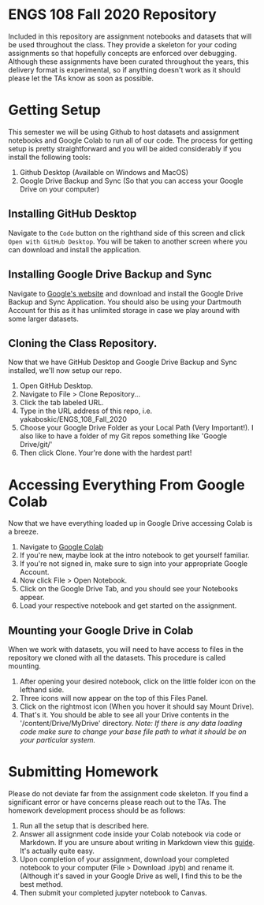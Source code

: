 # ENGS 108 Fall 2020 Repository
Included in this repository are assignment notebooks and datasets that will be used throughout the class. They provide a skeleton for your coding assignments so that hopefully concepts are enforced over debugging. Although these assignments have been curated throughout the years, this delivery format is experimental, so if anything doesn't work as it should please let the TAs know as soon as possible. 

# Getting Setup

This semester we will be using Github to host datasets and assignment notebooks and Google Colab to run all of our code. The process for getting setup is pretty straightforward and you will be aided considerably if you install the following tools:
1. Github Desktop (Available on Windows and MacOS)
1. Google Drive Backup and Sync (So that you can access your Google Drive on your computer)

## Installing GitHub Desktop
Navigate to the `Code` button on the righthand side of this screen and click `Open with GitHub Desktop`. You will be taken to another screen where you can download and install the application.

## Installing Google Drive Backup and Sync
Navigate to [Google's website](https://www.google.com/drive/download/) and download and install the Google Drive Backup and Sync Application. You should also be using your Dartmouth Account for this as it has unlimited storage in case we play around with some larger datasets.

## Cloning the Class Repository. 
Now that we have GitHub Desktop and Google Drive Backup and Sync installed, we'll now setup our repo.
1. Open GitHub Desktop.
1. Navigate to File > Clone Repository...
1. Click the tab labeled URL.
1. Type in the URL address of this repo, i.e. yakaboskic/ENGS_108_Fall_2020
1. Choose your Google Drive Folder as your Local Path (Very Important!). I also like to have a folder of my Git repos something like 'Google Drive/git/'
1. Then click Clone. Your're done with the hardest part!

# Accessing Everything From Google Colab
Now that we have everything loaded up in Google Drive accessing Colab is a breeze.
1. Navigate to [Google Colab](https://colab.research.google.com/notebooks/intro.ipynb)
1. If you're new, maybe look at the intro notebook to get yourself familiar.
1. If you're not signed in, make sure to sign into your appropriate Google Account.
1. Now click File > Open Notebook. 
1. Click on the Google Drive Tab, and you should see your Notebooks appear. 
1. Load your respective notebook and get started on the assignment.

## Mounting your Google Drive in Colab
When we work with datasets, you will need to have access to files in the repository we cloned with all the datasets. This procedure is called mounting. 
1. After opening your desired notebook, click on the little folder icon on the lefthand side.
1. Three icons will now appear on the top of this Files Panel.
1. Click on the rightmost icon (When you hover it should say Mount Drive).
1. That's it. You should be able to see all your Drive contents in the '/content/Drive/MyDrive' directory. 
*Note: If there is any data loading code make sure to change your base file path to what it should be on your particular system.*

# Submitting Homework
Please do not deviate far from the assignment code skeleton. If you find a significant error or have concerns please reach out to the TAs.
The homework development process should be as follows:
1. Run all the setup that is described here.
1. Answer all assignment code inside your Colab notebook via code or Markdown. If you are unsure about writing in Markdown view this [guide](https://colab.research.google.com/notebooks/markdown_guide.ipynb#scrollTo=tPqPXAKKkzaM). It's actually quite easy.
1. Upon completion of your assignment, download your completed notebook to your computer (File > Download .ipyb) and rename it. (Although it's saved in your Google Drive as well, I find this to be the best method.
1. Then submit your completed jupyter notebook to Canvas.

